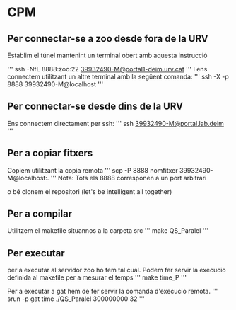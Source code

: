 # CPM

## Per connectar-se a zoo desde fora de la URV

Establim el túnel mantenint un terminal obert amb aquesta instrucció

'''
ssh -NfL 8888:zoo:22 39932490-M@portal1-deim.urv.cat
'''
I ens connectem utilitzant un altre terminal amb la següent comanda:
'''
ssh -X -p 8888 39932490-M@localhost
''' 

## Per connectar-se desde dins de la URV

Ens connectem directament per ssh:
'''
ssh 39932490-M@portal.lab.deim
'''

## Per a copiar fitxers
Copiem utilitzant la copia remota
'''
scp -P 8888 nomfitxer 39932490-M@localhost:.
'''
Nota: Tots els 8888 corresponen a un port arbitrari
 
o bé clonem el repositori (let's be intelligent all together)

## Per a compilar
Utilitzem el makefile situannos a la carpeta src
'''
make QS_Paralel
'''

## Per executar
per a executar al servidor zoo ho fem tal cual. Podem fer servir la 
execucio definida al makefile per a mesurar el temps
'''
make time_P
'''

Per a executar a gat hem de fer servir la comanda d'execucio remota.
'''
srun -p gat time ./QS_Paralel 300000000 32
'''


